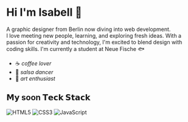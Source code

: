 # Hi I'm Isabell :wave:
A graphic designer from Berlin now diving into web development.  
I love meeting new people, learning, and exploring fresh ideas. 
With a passion for creativity and technology, I'm excited to blend design with coding skills. I'm currently a student at Neue Fische 🐟

- ☕ *coffee lover*
- 💃 *salsa dancer*
- 🎨 *art enthusiast*


## 𝗠𝘆 soon 𝗧𝗲𝗰𝗸 𝗦𝘁𝗮𝗰𝗸

![HTML5](https://img.shields.io/badge/-HTML5-%23E44D27?style=flat-square&logo=html5&logoColor=ffffff)
![CSS3](https://img.shields.io/badge/-CSS3-%231572B6?style=flat-square&logo=css3)
![JavaScript](https://img.shields.io/badge/-JavaScript-%23F7DF1C?style=flat-square&logo=javascript&logoColor=000000&labelColor=%23F7DF1C&color=%23FFCE5A)
